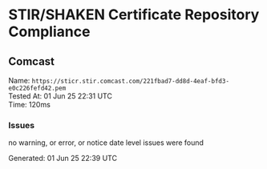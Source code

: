 # STIR/SHAKEN Certificate Repository Compliance

## Comcast

Name: `https://sticr.stir.comcast.com/221fbad7-dd8d-4eaf-bfd3-e0c226fefd42.pem`\
Tested At: 01 Jun 25 22:31 UTC\
Time: 120ms

### Issues

no warning, or error, or notice date level issues were found

Generated: 01 Jun 25 22:39 UTC